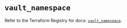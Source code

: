 # `vault_namespace`

Refer to the Terraform Registry for docs: [`vault_namespace`](https://registry.terraform.io/providers/hashicorp/vault/4.7.0/docs/resources/namespace).

